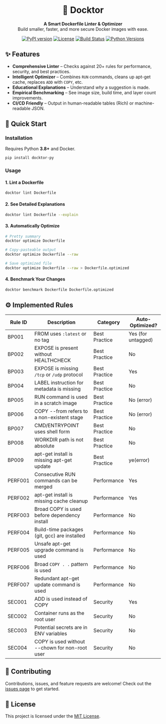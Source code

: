 <!-- Project Title -->
<h1 align="center">🐳 Docktor</h1>
<p align="center">
  <strong>A Smart Dockerfile Linter & Optimizer</strong><br>
  Build smaller, faster, and more secure Docker images with ease.
</p>

<!-- Badges -->
<p align="center">
  <a href="https://pypi.org/project/docktor/"><img src="https://img.shields.io/pypi/v/docktor.svg" alt="PyPI version"></a>
  <a href="https://github.com/Nash0810/docktor/blob/main/LICENSE"><img src="https://img.shields.io/badge/license-MIT-blue.svg" alt="License"></a>
  <a href="https://github.com/Nash0810/docktor/actions"><img src="https://github.com/Nash0810/docktor/workflows/CI/badge.svg" alt="Build Status"></a>
  <a href="https://pypi.org/project/docktor/"><img src="https://img.shields.io/pypi/pyversions/docktor" alt="Python Versions"></a>
</p>

## ✨ Features

- **Comprehensive Linter** – Checks against 20+ rules for performance, security, and best practices.
- **Intelligent Optimizer** – Combines `RUN` commands, cleans up apt-get cache, replaces `ADD` with `COPY`, etc.
- **Educational Explanations** – Understand _why_ a suggestion is made.
- **Empirical Benchmarking** – See image size, build time, and layer count improvements.
- **CI/CD Friendly** – Output in human-readable tables (Rich) or machine-readable JSON.

## 🚀 Quick Start

### Installation

Requires Python **3.8+** and Docker.

```bash
pip install docktor-py
```

### Usage

#### 1. Lint a Dockerfile

```bash
docktor lint Dockerfile
```

#### 2. See Detailed Explanations

```bash
docktor lint Dockerfile --explain
```

#### 3. Automatically Optimize

```bash
# Pretty summary
docktor optimize Dockerfile

# Copy-pasteable output
docktor optimize Dockerfile --raw

# Save optimized file
docktor optimize Dockerfile --raw > Dockerfile.optimized
```

#### 4. Benchmark Your Changes

```bash
docktor benchmark Dockerfile Dockerfile.optimized
```

## ⚙️ Implemented Rules

| Rule ID | Description                                    | Category      | Auto-Optimized?    |
| ------- | ---------------------------------------------- | ------------- | ------------------ |
| BP001   | FROM uses `:latest` or no tag                  | Best Practice | Yes (for untagged) |
| BP002   | EXPOSE is present without HEALTHCHECK          | Best Practice | No                 |
| BP003   | EXPOSE is missing `/tcp` or `/udp` protocol    | Best Practice | Yes                |
| BP004   | LABEL instruction for metadata is missing      | Best Practice | No                 |
| BP005   | RUN command is used in a scratch image         | Best Practice | No (error)         |
| BP006   | COPY --from refers to a non-existent stage     | Best Practice | No (error)         |
| BP007   | CMD/ENTRYPOINT uses shell form                 | Best Practice | No                 |
| BP008   | WORKDIR path is not absolute                   | Best Practice | No                 |
| BP009   | apt-get install is missing apt-get update      | Best Practice | ye(error)          |
| PERF001 | Consecutive RUN commands can be merged         | Performance   | Yes                |
| PERF002 | apt-get install is missing cache cleanup       | Performance   | Yes                |
| PERF003 | Broad COPY is used before dependency install   | Performance   | No                 |
| PERF004 | Build-time packages (git, gcc) are installed   | Performance   | No                 |
| PERF005 | Unsafe apt-get upgrade command is used         | Performance   | No                 |
| PERF006 | Broad `COPY . .` pattern is used               | Performance   | No                 |
| PERF007 | Redundant apt-get update command is used       | Performance   | No                 |
| SEC001  | ADD is used instead of COPY                    | Security      | Yes                |
| SEC002  | Container runs as the root user                | Security      | No                 |
| SEC003  | Potential secrets are in ENV variables         | Security      | No                 |
| SEC004  | COPY is used without --chown for non-root user | Security      | No                 |

## 🤝 Contributing

Contributions, issues, and feature requests are welcome!
Check out the [issues page](https://github.com/Nash0810/docktor/issues) to get started.

## 📄 License

This project is licensed under the [MIT License](LICENSE).
